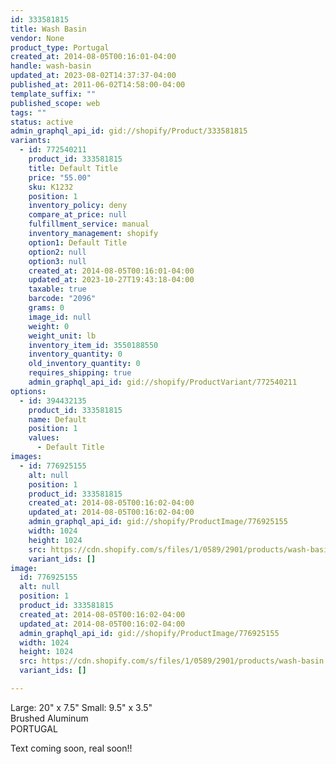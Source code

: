 ```yaml
---
id: 333581815
title: Wash Basin
vendor: None
product_type: Portugal
created_at: 2014-08-05T00:16:01-04:00
handle: wash-basin
updated_at: 2023-08-02T14:37:37-04:00
published_at: 2011-06-02T14:58:00-04:00
template_suffix: ""
published_scope: web
tags: ""
status: active
admin_graphql_api_id: gid://shopify/Product/333581815
variants:
  - id: 772540211
    product_id: 333581815
    title: Default Title
    price: "55.00"
    sku: K1232
    position: 1
    inventory_policy: deny
    compare_at_price: null
    fulfillment_service: manual
    inventory_management: shopify
    option1: Default Title
    option2: null
    option3: null
    created_at: 2014-08-05T00:16:01-04:00
    updated_at: 2023-10-27T19:43:18-04:00
    taxable: true
    barcode: "2096"
    grams: 0
    image_id: null
    weight: 0
    weight_unit: lb
    inventory_item_id: 3550188550
    inventory_quantity: 0
    old_inventory_quantity: 0
    requires_shipping: true
    admin_graphql_api_id: gid://shopify/ProductVariant/772540211
options:
  - id: 394432135
    product_id: 333581815
    name: Default
    position: 1
    values:
      - Default Title
images:
  - id: 776925155
    alt: null
    position: 1
    product_id: 333581815
    created_at: 2014-08-05T00:16:02-04:00
    updated_at: 2014-08-05T00:16:02-04:00
    admin_graphql_api_id: gid://shopify/ProductImage/776925155
    width: 1024
    height: 1024
    src: https://cdn.shopify.com/s/files/1/0589/2901/products/wash-basin.jpeg?v=1407212162
    variant_ids: []
image:
  id: 776925155
  alt: null
  position: 1
  product_id: 333581815
  created_at: 2014-08-05T00:16:02-04:00
  updated_at: 2014-08-05T00:16:02-04:00
  admin_graphql_api_id: gid://shopify/ProductImage/776925155
  width: 1024
  height: 1024
  src: https://cdn.shopify.com/s/files/1/0589/2901/products/wash-basin.jpeg?v=1407212162
  variant_ids: []

---
```


Large: 20" x 7.5" Small: 9.5" x 3.5"  
Brushed Aluminum  
PORTUGAL

Text coming soon, real soon!!